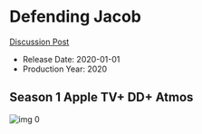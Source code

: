 # Defending Jacob

[Discussion Post](https://www.avsforum.com/threads/bass-eq-for-filtered-movies.2995212/post-59557270)

* Release Date: 2020-01-01
* Production Year: 2020

## Season 1 Apple TV+ DD+ Atmos

![img 0](https://i.imgur.com/ZoW4y23.jpg)

